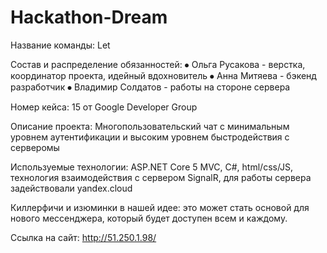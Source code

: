 # Hackathon-Dream
Название команды: Let

Состав и распределение обязанностей: 
⦁	Ольга Русакова - верстка, координатор проекта, идейный вдохновитель
⦁	Анна Митяева - бэкенд разработчик
⦁	Владимир Солдатов - работы на стороне сервера

Номер кейса: 15 от Google Developer Group

Описание проекта: Многопользовательский чат с минимальным уровнем аутентификации и высоким уровнем быстродействия с серверомы

Используемые технологии: ASP.NET Core 5 MVC, C#, html/css/JS, технология взаимодействия с сервером SignalR, для работы сервера задействовали yandex.cloud

Киллерфичи и изюминки в нашей идее: это может стать основой для нового мессенджера, который будет доступен всем и каждому.

Ссылка на сайт: http://51.250.1.98/
